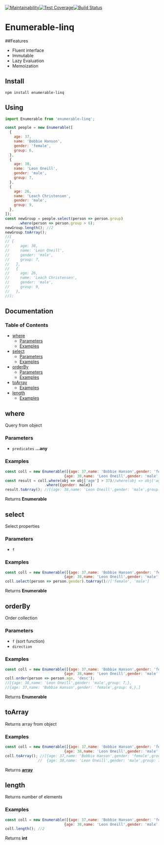 [![Maintainability](https://api.codeclimate.com/v1/badges/24484a5b3ef3ab225913/maintainability)](https://codeclimate.com/github/vikzh/enumerable-linq/maintainability)[![Test Coverage](https://api.codeclimate.com/v1/badges/24484a5b3ef3ab225913/test_coverage)](https://codeclimate.com/github/vikzh/enumerable-linq/test_coverage)[![Build Status](https://travis-ci.org/vikzh/enumerable-linq.svg?branch=master)](https://travis-ci.org/vikzh/enumerable-linq)
# Enumerable-linq
##Features
* Fluent interface
* Immutable
* Lazy Evaluation
* Memoization
## Install
````
npm install enumerable-linq
````
## Using
````js
import Enumerable from 'enumerable-linq';

const people = new Enumerable([
  {
    age: 37,
    name: 'Bobbie Hanson',
    gender: 'female',
    group: 6,
  },
  {
    age: 38,
    name: 'Leon Oneill',
    gender: 'male',
    group: 7,
  },      
  {
    age: 26,
    name: 'Leach Christensen',
    gender: 'male',
    group: 9,
  },
]);
const newGroup = people.select(person => person.group)
      .where(person => person.group > 6);
newGroup.length(); //2
newGroup.toArray();
//[  
// {
//     age: 38,
//     name: 'Leon Oneill',
//     gender: 'male',
//     group: 7,
//   },      
//   {
//     age: 26,
//     name: 'Leach Christensen',
//     gender: 'male',
//     group: 9,
//   },
//];
````
## Documentation
### Table of Contents

-   [where][1]
    -   [Parameters][2]
    -   [Examples][3]
-   [select][4]
    -   [Parameters][5]
    -   [Examples][6]
-   [orderBy][7]
    -   [Parameters][8]
    -   [Examples][9]
-   [toArray][10]
    -   [Examples][11]
-   [length][12]
    -   [Examples][13]

## where

Query from object

### Parameters

-   `predicates` **...any** 

### Examples

```javascript
const coll = new Enumerable([{age: 37,name: 'Bobbie Hanson',gender: 'female',group: 6,},
                           {age: 38,name: 'Leon Oneill',gender: 'male',group: 7,},]);
const result = coll.where(obj => obj['age'] > 37)//where(obj => obj['age'] > 37, {gender: male})
                  .where({gender: male})
result.toArray(); //[{age: 38,name: 'Leon Oneill',gender: 'male',group: 7,}]
```

Returns **Enumerable** 

## select

Select properties

### Parameters

-   `f`  

### Examples

```javascript
const coll = new Enumerable([{age: 37,name: 'Bobbie Hanson',gender: 'female',group: 6,},
                           {age: 38,name: 'Leon Oneill',gender: 'male',group: 7,},]);
coll.select(person => person.gender).toArray()//['female', 'male']
```

Returns **Enumerable** 

## orderBy

Order collection

### Parameters

-   `f`  (sort function)
-   `direction`  

### Examples

```javascript
const coll = new Enumerable([{age: 37,name: 'Bobbie Hanson',gender: 'female',group: 6,},
                           {age: 38,name: 'Leon Oneill',gender: 'male',group: 7,},]);
coll.order(person => person.age, 'desc');
//[{age: 38,name: 'Leon Oneill',gender: 'male',group: 7,},
//{age: 37,name: 'Bobbie Hanson',gender: 'female',group: 6,},]
```

Returns **Enumerable** 

## toArray

Returns array from object

### Examples

```javascript
const coll = new Enumerable([{age: 37,name: 'Bobbie Hanson',gender: 'female',group: 6,},
                           {age: 38,name: 'Leon Oneill',gender: 'male',group: 7,},]);
coll.toArray(); //[{age: 37,name: 'Bobbie Hanson',gender: 'female',group: 6,},
               //  {age: 38,name: 'Leon Oneill',gender: 'male',group: 7,},]
```

Returns **[array][14]** 

## length

Returns number of elements

### Examples

```javascript
const coll = new Enumerable([{age: 37,name: 'Bobbie Hanson',gender: 'female',group: 6,},
                           {age: 38,name: 'Leon Oneill',gender: 'male',group: 7,},]);
coll.length(); //2
```

Returns **int** 

[1]: #where

[2]: #parameters

[3]: #examples

[4]: #select

[5]: #parameters-1

[6]: #examples-1

[7]: #orderby

[8]: #parameters-2

[9]: #examples-2

[10]: #toarray

[11]: #examples-3

[12]: #length

[13]: #examples-4

[14]: https://developer.mozilla.org/docs/Web/JavaScript/Reference/Global_Objects/Array
